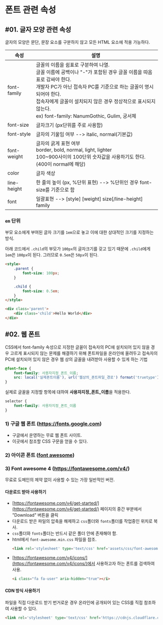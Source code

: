 # 폰트 관련 속성

## #01. 글자 모양 관련 속성

글자의 모양은 문단, 문장 요소를 구분하지 않고 모든 HTML 요소에 적용 가능하다.

| 속성 | 설명 |
|--------|------|
| font-family | 글꼴의 이름을 쉼표로 구분하여 나열.<br/>글꼴 이름에 공백이나 "-"가 포함된 경우 글꼴 이름을 따옴표로 감싸야 한다.<br/>개발자 PC가 아닌 접속자 PC를 기준으로 하는 글꼴이 명시되어야 한다.<br/>접속자에게 글꼴이 설치되지 않은 경우 정상적으로 표시되지 않는다.<br/>ex) font-family: NanumGothic, Gulim, 궁서체 |
| font-size | 글자크기 (px단위를 주로 사용함) |
| font-style | 글자의 기울임 여부 --> italic, normal(기본값) |
| font-weight | 글자의 굵게 표현 여부<br/>border, bold, normal, light, lighter<br/>100~900사이의 100단위 숫자값을 사용하기도 한다.(400이 normal에 해당) |
| color | 글자 색상 |
| line-height | 한 줄의 높이 (px, %단위 표현) --> %단위인 경우 font-size를 기준으로 함 |
| font | 일괄표현 --> [style]  [weight] size[/line-height] family |

### `em` 단위

부모 요소에게 부여된 글자 크기를 `1em`으로 놓고 이에 대한 상대적인 크기를 지정하는 방식.

아래 코드에서 `.child`의 부모가 `100px`의 글자크기를 갖고 있기 때문에 `.child`에게 `1em`은 `100px`이 된다. 그러므로 `0.5em`은 `50px`이 된다.

```html
<style>
    .parent {
        font-size: 100px;
    }

    .child {
        font-size: 0.5em;
    }
</style>

<div class='parent'>
    <div class='child'>Hello World</div>
</div>
```




## #02. 웹 폰트

CSS에서 font-family 속성으로 지정한 글꼴이 접속자의 PC에 설치되어 있지 않을 경우 고르게 표시되지 않는 문제를 해결하기 위해 폰트파일을 온라인에 올려두고 접속자의 PC에 설치되어 있지 않은 경우 웹 상의 글꼴을 내려받아 사용할 수 있게 하는 기법

```CSS
@font-face {
    font-family: 사용자지정_폰트_이름;
    src: local('실제폰트이름'), url('웹상의_폰트파일_경로') format('truetype');
}
```

실제로 글꼴을 지정할 항목에 대하여 **사용자지정_폰트_이름**을 적용한다.

```CSS
selector {
    font-family: 사용자지정_폰트_이름
}
```

### 1) 구글 웹 폰트 (https://fonts.google.com)

- 구글에서 운영하는 무료 웹 폰트 사이트.
- 이곳에서 참조할 CSS 구문을 얻을 수 있다.

### 2) 아이콘 폰트 ([font awesome](https://fontawesome.com/))



### 3) Font awesome 4 (https://fontawesome.com/v4/)

무료로 도메인의 제약 없이 사용할 수 있는 가장 일반적인 버전.

#### 다운로드 받아 사용하기

- [https://fontawesome.com/v4/get-started/](https://fontawesome.com/v4/get-started/) 페이지의 중간 부분에서 "Download" 버튼을 클릭
- 다운로드 받은 파일의 압축을 해제하고 `css`폴더와 `fonts`폴더를 작업중인 위치로 복사.
- `css`폴더와 `fonts`폴더는 반드시 같은 폴더 안에 존재해야 함.
- html에서 `font-awesome.min.css` 파일을 참조.
    ```html
    <link rel='stylesheet' type='text/css' href='assets/css/font-awesome.min.css' />
    ```
- [https://fontawesome.com/v4/icons/](https://fontawesome.com/v4/icons/)에서 사용하고자 하는 폰트를 검색하여 사용.
    ```html
    <i class="fa fa-user" aria-hidden="true"></i>
    ```


#### CDN 방식 사용하기

파일을 직접 다운로드 받기 번거로운 경우 온라인에 공개되어 있는 CSS를 직접 참조하여 사용할 수 있다.

```html
<link rel='stylesheet' type='text/css' href='https://cdnjs.cloudflare.com/ajax/libs/font-awesome/4.7.0/css/font-awesome.min.css' />
```